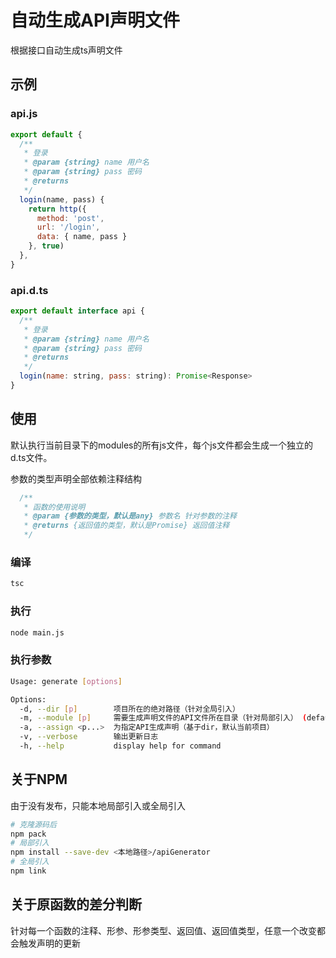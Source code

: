 # 自动生成API声明文件

根据接口自动生成ts声明文件

## 示例

### api.js

```js
export default {
  /**
   * 登录
   * @param {string} name 用户名
   * @param {string} pass 密码
   * @returns
   */
  login(name, pass) {
    return http({
      method: 'post',
      url: '/login',
      data: { name, pass }
    }, true)
  },
}
```

### api.d.ts

```js
export default interface api {
  /**
   * 登录
   * @param {string} name 用户名
   * @param {string} pass 密码
   * @returns
   */
  login(name: string, pass: string): Promise<Response>
}
```

## 使用

默认执行当前目录下的modules的所有js文件，每个js文件都会生成一个独立的d.ts文件。

参数的类型声明全部依赖注释结构

```js
  /**
   * 函数的使用说明
   * @param {参数的类型，默认是any} 参数名 针对参数的注释
   * @returns {返回值的类型，默认是Promise} 返回值注释
   */
```

### 编译

```sh
tsc
```

### 执行

```sh
node main.js
```

### 执行参数

```sh
Usage: generate [options]

Options:
  -d, --dir [p]        项目所在的绝对路径（针对全局引入）
  -m, --module [p]     需要生成声明文件的API文件所在目录（针对局部引入） (default: "api/modules")
  -a, --assign <p...>  为指定API生成声明（基于dir，默认当前项目）
  -v, --verbose        输出更新日志
  -h, --help           display help for command
```

## 关于NPM

由于没有发布，只能本地局部引入或全局引入

```sh
# 克隆源码后
npm pack
# 局部引入
npm install --save-dev <本地路径>/apiGenerator
# 全局引入
npm link
```

## 关于原函数的差分判断

针对每一个函数的注释、形参、形参类型、返回值、返回值类型，任意一个改变都会触发声明的更新
